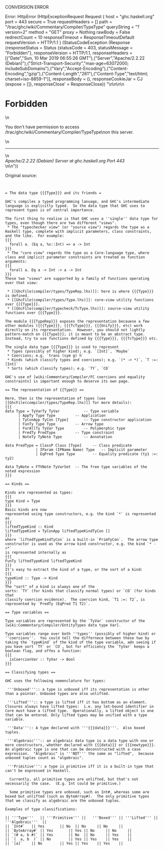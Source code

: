 CONVERSION ERROR

Error: HttpError (HttpExceptionRequest Request {
  host                 = "ghc.haskell.org"
  port                 = 443
  secure               = True
  requestHeaders       = []
  path                 = "/trac/ghc/wiki/Commentary/Compiler/TypeType"
  queryString          = "?version=2"
  method               = "GET"
  proxy                = Nothing
  rawBody              = False
  redirectCount        = 10
  responseTimeout      = ResponseTimeoutDefault
  requestVersion       = HTTP/1.1
}
 (StatusCodeException (Response {responseStatus = Status {statusCode = 403, statusMessage = "Forbidden"}, responseVersion = HTTP/1.1, responseHeaders = [("Date","Sun, 10 Mar 2019 06:55:26 GMT"),("Server","Apache/2.2.22 (Debian)"),("Strict-Transport-Security","max-age=63072000; includeSubDomains"),("Vary","Accept-Encoding"),("Content-Encoding","gzip"),("Content-Length","261"),("Content-Type","text/html; charset=iso-8859-1")], responseBody = (), responseCookieJar = CJ {expose = []}, responseClose' = ResponseClose}) "<!DOCTYPE HTML PUBLIC \"-//IETF//DTD HTML 2.0//EN\">\n<html><head>\n<title>403 Forbidden</title>\n</head><body>\n<h1>Forbidden</h1>\n<p>You don't have permission to access /trac/ghc/wiki/Commentary/Compiler/TypeType\non this server.</p>\n<hr>\n<address>Apache/2.2.22 (Debian) Server at ghc.haskell.org Port 443</address>\n</body></html>\n"))

Original source:

```trac


= The data type {{{Type}}} and its friends =

GHC's compiles a typed programming lanuage, and GHC's intermediate language is explicitly typed.  So the data type that GHC uses to represent types is of central importance.

The first thing to realise is that GHC uses a ''single'' data type for types, even though there are two different "views".  
 * The "typechecker view" (or "source view") regards the type as a Haskell type, complete with implicit parameters, class constraints, and the like.  For example:
{{{
  forall a. (Eq a, %x::Int) => a -> Int
}}}
 * The "core view" regards the type as a Core-language type, where class and implicit parameter constraints are treated as function arguments:
{{{
  forall a. Eq a -> Int -> a -> Int
}}}
These two "views" are supported by a family of functions operating over that view:

 * [[GhcFile(compiler/types/TypeRep.lhs)]]: here is where {{{Type}}} is defined.
 * [[GhcFile(compiler/types/Type.lhs)]]: core-view utility functions over {{{Type}}}.
 * [[GhcFile(compiler/typecheck/TcType.lhs)]]: source-view utility functions over {{{Type}}}.

The module {{{TypeRep}}} exposes the representation becauese a few other modules ({{{Type}}}, {{{TcType}}}, {{{Unify}}}, etc) work directly on its representation.  However, you should not lightly pattern-match on {{{Type}}}; it is meant to be an abstract type.  Instead, try to use functions defined by {{{Type}}}, {{{TcType}}} etc.

The single data type {{{Type}}} is used to represent
 * Types (possibly of higher kind); e.g. `[Int]`, `Maybe`
 * Coercions; e.g. `trans (sym g) h`
 * Kinds (which classify types and coercions); e.g. `(* -> *)`, `T :=: [Int]`
 * Sorts (which classify types); e.g. `TY`, `CO`

GHC's use of [wiki:Commentary/Compiler/FC coercions and equality constraints] is important enough to deserve its own page.

== The representation of {{Type}} ==

Here, then is the representation of types (see [[GhcFile(compiler/types/TypeRep.lhs)]] for more details):
{{{
data Type = TyVarTy TyVar			-- Type variable
  	  | AppTy Type Type			-- Application
  	  | TyConApp TyCon [Type]		-- Type constructor application
  	  | FunTy Type Type			-- Arrow type
  	  | ForAllTy TyVar Type			-- Polymorphic type
  	  | PredTy PredType			-- Type constraint
  	  | NoteTy TyNote Type			-- Annotation

data PredType = ClassP Class [Type]		-- Class predicate
              | IParam (IPName Name) Type	-- Implicit parameter
              | EqPred Type Type		-- Equality predicate (ty1 :=: ty2)

data TyNote = FTVNote TyVarSet	-- The free type variables of the noted expression
}}}

== Kinds ==

Kinds are represented as types:
{{{
type Kind = Type
}}}
Basic kinds are now
represented using type constructors, e.g. the kind `*` is represented as
{{{
liftedTypeKind :: Kind
liftedTypeKind = TyConApp liftedTypeKindTyCon []
}}}
where `liftedTypeKindTyCon` is a built-in `PrimTyCon`.  The arrow type
constructor is used as the arrow kind constructor, e.g. the kind `* ->*` 
is represented internally as
{{{
FunTy liftedTypeKind liftedTypeKind
}}}
It's easy to extract the kind of a type, or the sort of a kind:
{{{
typeKind :: Type -> Kind
}}}
The "sort" of a kind is always one of the
sorts: `TY` (for kinds that classify normal types) or `CO` (for kinds that
classify coercion evidence).  The coercion kind, `T1 :=: T2`, is
represented by `PredTy (EqPred T1 T2)`.

== Type variables ==

Type variables are represented by the `TyVar` constructor of the [wiki:Commentary/Compiler/EntityTypes data type Var].  

Type variables range over both ''types'' (possibly of higher kind) or ''coercions''.  You could tell the differnece between these two by taking the `typeKind` of the kind of the type variable, adn seeing if you have sort `TY` or `CO`, but for efficiency the `TyVar` keeps a boolean flag, and offes a function:
{{{
  isCoercionVar :: TyVar -> Bool
}}}
 
== Classifying types ==

GHC uses the following nomenclature for types:

 '''Unboxed''':: a type is unboxed iff its representation is other than a pointer. Unboxed types are also unlifted.

 '''Lifted'''::	a type is lifted iff it has bottom as an element. Closures always have lifted types:  i.e. any let-bound identifier in Core must have a lifted type.  Operationally, a lifted object is one that can be entered. Only lifted types may be unified with a type variable.

 '''Data''':: A type declared with '''{{{data}}}'''.  Also boxed tuples.

 '''Algebraic''':: an algebraic data type is a data type with one or more constructors, whether declared with {{{data}}} or {{{newtype}}}.   An algebraic type is one that can be deconstructed	with a case expression.  "Algebraic" is '''NOT''' the same as "lifted",  because unboxed tuples count as "algebraic".

 '''Primitive''': a type is primitive iff it is a built-in type that can't be expressed	in Haskell.
  
  Currently, all primitive types are unlifted, but that's not necessarily the case.  (E.g. Int could be primitive.)

  Some primitive types are unboxed, such as Int#, whereas some are boxed but unlifted (such as ByteArray#).  The only primitive types that we classify as algebraic are the unboxed tuples.

Examples of type classifications:

|| '''Type''' 	|| '''Primitive''' ||	'''Boxed'''	|| '''Lifted''' || '''Algebraic'''  ||
|| `Int#`	|| Yes	     || No	|| No	  || No		||
|| `ByteArray#`	|| Yes	     || Yes	|| No	  || No		||
|| `(# a, b #)`	|| Yes	     || No	|| No	  || Yes	||
|| `(  a, b  )`	|| No	     || Yes	|| Yes	  || Yes	||
|| `[a]`	|| No	     || Yes	|| Yes	  || Yes	||


```
